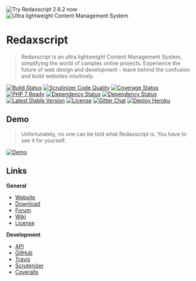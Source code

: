 ![Try Redaxscript 2.6.2 now](https://dummyimage.com/1000x300/0090db/ffffff&text=Try+Redaxscript+2.6.2+now)
![Ultra lightweight Content Management System](http://dummyimage.com/1000x100/0090db/ffffff&text=Ultra+lightweight+Content+Management+System)


Redaxscript
===========

> Redaxscript is an ultra lightweight Content Management System, simplifying the world of complex online projects. Experience the future of web design and development - leave behind the confusion and build websites intuitively.

[![Build Status](https://img.shields.io/travis/redaxmedia/redaxscript.svg?style=flat)](https://travis-ci.org/redaxmedia/redaxscript)
[![Scrutinizer Code Quality](https://img.shields.io/scrutinizer/g/redaxmedia/redaxscript.svg?style=flat)](https://scrutinizer-ci.com/g/redaxmedia/redaxscript)
[![Coverage Status](https://img.shields.io/coveralls/redaxmedia/redaxscript.svg?style=flat)](https://coveralls.io/r/redaxmedia/redaxscript)
[![PHP 7 Ready](http://php7ready.timesplinter.ch/redaxmedia/redaxscript/badge.svg?style=flat)](https://travis-ci.org/redaxmedia/redaxscript)
[![Dependency Status](https://www.versioneye.com/user/projects/53b928cb609ff01a1a0000f7/badge.svg?style=flat)](https://www.versioneye.com/user/projects/53b928cb609ff01a1a0000f7)
[![Dependency Status](https://www.versioneye.com/user/projects/53b92892609ff0ad4d00002c/badge.svg?style=flat)](https://www.versioneye.com/user/projects/53b92892609ff0ad4d00002c)
[![Latest Stable Version](https://img.shields.io/packagist/v/redaxmedia/redaxscript.svg?style=flat)](https://packagist.org/packages/redaxmedia/redaxscript)
[![License](https://img.shields.io/packagist/l/redaxmedia/redaxscript.svg?style=flat)](https://packagist.org/packages/redaxmedia/redaxscript)
[![Gitter Chat](https://img.shields.io/badge/gitter-chat-129e5e.svg?style=flat)](https://gitter.im/redaxmedia/redaxscript)
[![Deploy Heroku](https://img.shields.io/badge/deploy-heroku-79589f.svg?style=flat)](https://heroku.com/deploy?template=https://github.com/redaxmedia/redaxscript/tree/heroku)


Demo
----

> Unfortunately, no one can be told what Redaxscript is.
You have to see it for yourself.

[![Demo](https://img.shields.io/badge/demo-login-129e5e.svg?style=flat)](http://demo.redaxscript.com/demo/login)


Links
-----

**General**

* [Website](http://redaxscript.com)
* [Download](http://redaxscript.com/download)
* [Forum](http://forum.redaxscript.com)
* [Wiki](http://wiki.redaxscript.com)
* [License](http://redaxscript.com/general/about/license)


**Development**

* [API](http://api.redaxscript.com)
* [GitHub](http://github.redaxscript.com)
* [Travis](http://travis.redaxscript.com)
* [Scrutenizer](http://scrutenizer.redaxscript.com)
* [Coveralls](http://coveralls.redaxscript.com)

